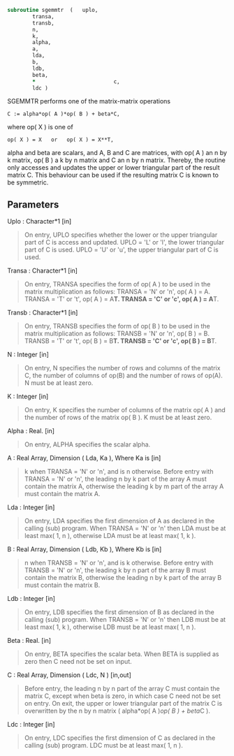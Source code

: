 ```fortran
subroutine sgemmtr	(	uplo,
		transa,
		transb,
		n,
		k,
		alpha,
		a,
		lda,
		b,
		ldb,
		beta,
		*                         c,
		ldc )
```

 SGEMMTR  performs one of the matrix-matrix operations

    C := alpha*op( A )*op( B ) + beta*C,

 where  op( X ) is one of

    op( X ) = X   or   op( X ) = X**T,

 alpha and beta are scalars, and A, B and C are matrices, with op( A )
 an n by k matrix,  op( B )  a  k by n matrix and  C an n by n matrix.
 Thereby, the routine only accesses and updates the upper or lower
 triangular part of the result matrix C. This behaviour can be used if
 the resulting matrix C is known to be symmetric.

## Parameters
Uplo : Character*1 [in]
> On entry, UPLO specifies whether the lower or the upper
> triangular part of C is access and updated.
> UPLO = 'L' or 'l', the lower triangular part of C is used.
> UPLO = 'U' or 'u', the upper triangular part of C is used.

Transa : Character*1 [in]
> On entry, TRANSA specifies the form of op( A ) to be used in
> the matrix multiplication as follows:
> TRANSA = 'N' or 'n',  op( A ) = A.
> TRANSA = 'T' or 't',  op( A ) = A**T.
> TRANSA = 'C' or 'c',  op( A ) = A**T.

Transb : Character*1 [in]
> On entry, TRANSB specifies the form of op( B ) to be used in
> the matrix multiplication as follows:
> TRANSB = 'N' or 'n',  op( B ) = B.
> TRANSB = 'T' or 't',  op( B ) = B**T.
> TRANSB = 'C' or 'c',  op( B ) = B**T.

N : Integer [in]
> On entry,  N specifies the number of rows and columns of
> the matrix C, the number of columns of op(B) and the number
> of rows of op(A).  N must be at least zero.

K : Integer [in]
> On entry,  K  specifies  the number of columns of the matrix
> op( A ) and the number of rows of the matrix op( B ). K must
> be at least  zero.

Alpha : Real. [in]
> On entry, ALPHA specifies the scalar alpha.

A : Real Array, Dimension ( Lda, Ka ), Where Ka is [in]
> k  when  TRANSA = 'N' or 'n',  and is  n  otherwise.
> Before entry with  TRANSA = 'N' or 'n',  the leading  n by k
> part of the array  A  must contain the matrix  A,  otherwise
> the leading  k by m  part of the array  A  must contain  the
> matrix A.

Lda : Integer [in]
> On entry, LDA specifies the first dimension of A as declared
> in the calling (sub) program. When  TRANSA = 'N' or 'n' then
> LDA must be at least  max( 1, n ), otherwise  LDA must be at
> least  max( 1, k ).

B : Real Array, Dimension ( Ldb, Kb ), Where Kb is [in]
> n  when  TRANSB = 'N' or 'n',  and is  k  otherwise.
> Before entry with  TRANSB = 'N' or 'n',  the leading  k by n
> part of the array  B  must contain the matrix  B,  otherwise
> the leading  n by k  part of the array  B  must contain  the
> matrix B.

Ldb : Integer [in]
> On entry, LDB specifies the first dimension of B as declared
> in the calling (sub) program. When  TRANSB = 'N' or 'n' then
> LDB must be at least  max( 1, k ), otherwise  LDB must be at
> least  max( 1, n ).

Beta : Real. [in]
> On entry,  BETA  specifies the scalar  beta.  When  BETA  is
> supplied as zero then C need not be set on input.

C : Real Array, Dimension ( Ldc, N ) [in,out]
> Before entry, the leading  n by n  part of the array  C must
> contain the matrix  C,  except when  beta  is zero, in which
> case C need not be set on entry.
> On exit, the upper or lower triangular part of the matrix
> C  is overwritten by the n by n matrix
> ( alpha*op( A )*op( B ) + beta*C ).

Ldc : Integer [in]
> On entry, LDC specifies the first dimension of C as declared
> in  the  calling  (sub)  program.   LDC  must  be  at  least
> max( 1, n ).

